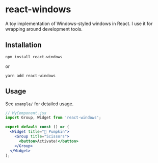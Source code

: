 # react-windows

A toy implementation of Windows-styled windows in React. I use it for wrapping around development tools.

## Installation

    npm install react-windows

or

    yarn add react-windows

## Usage

See `example/` for detailed usage.

```jsx
// MyComponent.jsx
import Group, Widget from 'react-windows';

export default const () => (
  <Widget title="🎃 Pumpkin">
    <Group title="Scissors">
      <button>Activate!</button>
    </Group>
  </Widget>
);
```
